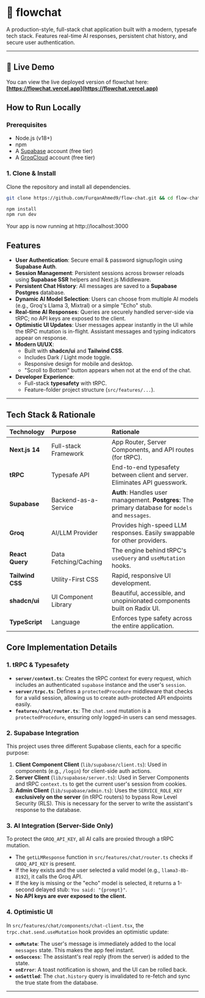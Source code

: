 # 💬 flowchat

A production-style, full-stack chat application built with a modern, typesafe tech stack. Features real-time AI responses, persistent chat history, and secure user authentication.

---
## 🚀 Live Demo

You can view the live deployed version of flowchat here:
**[https://flowchat.vercel.app](https://flowchat.vercel.app)** 

## How to Run Locally

### Prerequisites

-   Node.js (v18+)
-   npm
-   A [Supabase](https://supabase.com) account (free tier)
-   A [GroqCloud](https://console.groq.com/keys) account (free tier)


### 1. Clone & Install

Clone the repository and install all dependencies.

```bash
git clone https://github.com/FurqanAhmed9/flow-chat.git && cd flow-chat
```

```bash
npm install
npm run dev
```
Your app is now running at http://localhost:3000




## Features

-   **User Authentication**: Secure email & password signup/login using **Supabase Auth**.
-   **Session Management**: Persistent sessions across browser reloads using **Supabase SSR** helpers and Next.js Middleware.
-   **Persistent Chat History**: All messages are saved to a **Supabase Postgres** database.
-   **Dynamic AI Model Selection**: Users can choose from multiple AI models (e.g., Groq's Llama 3, Mixtral) or a simple "Echo" stub.
-   **Real-time AI Responses**: Queries are securely handled server-side via tRPC; no API keys are exposed to the client.
-   **Optimistic UI Updates**: User messages appear instantly in the UI while the tRPC mutation is in-flight. Assistant messages and typing indicators appear on response.
-   **Modern UI/UX**:
    -   Built with **shadcn/ui** and **Tailwind CSS**.
    -   Includes Dark / Light mode toggle.
    -   Responsive design for mobile and desktop.
    -   "Scroll to Bottom" button appears when not at the end of the chat.
-   **Developer Experience**:
    -   Full-stack **typesafety** with tRPC.
    -   Feature-folder project structure (`src/features/...`).

---

## Tech Stack & Rationale

| Technology | Purpose | Rationale |
| :--- | :--- | :--- |
| **Next.js 14** | Full-stack Framework | App Router, Server Components, and API routes (for tRPC). |
| **tRPC** | Typesafe API | End-to-end typesafety between client and server. Eliminates API guesswork. |
| **Supabase** | Backend-as-a-Service | **Auth**: Handles user management. **Postgres**: The primary database for `models` and `messages`. |
| **Groq** | AI/LLM Provider | Provides high-speed LLM responses. Easily swappable for other providers. |
| **React Query** | Data Fetching/Caching | The engine behind tRPC's `useQuery` and `useMutation` hooks. |
| **Tailwind CSS** | Utility-First CSS | Rapid, responsive UI development. |
| **shadcn/ui** | UI Component Library | Beautiful, accessible, and unopinionated components built on Radix UI. |
| **TypeScript** | Language | Enforces type safety across the entire application. |

## Core Implementation Details

### 1. tRPC & Typesafety

-   **`server/context.ts`**: Creates the tRPC context for every request, which includes an authenticated `supabase` instance and the user's `session`.
-   **`server/trpc.ts`**: Defines a `protectedProcedure` middleware that checks for a valid session, allowing us to create auth-protected API endpoints easily.
-   **`features/chat/router.ts`**: The `chat.send` mutation is a `protectedProcedure`, ensuring only logged-in users can send messages.

### 2. Supabase Integration

This project uses three different Supabase clients, each for a specific purpose:
1.  **Client Component Client** (`lib/supabase/client.ts`): Used in components (e.g., `/login`) for client-side auth actions.
2.  **Server Client** (`lib/supabase/server.ts`): Used in Server Components and tRPC `context.ts` to get the current user's session from cookies.
3.  **Admin Client** (`lib/supabase/admin.ts`): Uses the `SERVICE_ROLE_KEY` **exclusively on the server** (in tRPC routers) to bypass Row Level Security (RLS). This is necessary for the server to write the assistant's response to the database.

### 3. AI Integration (Server-Side Only)

To protect the `GROQ_API_KEY`, all AI calls are proxied through a tRPC mutation.
-   The `getLLMResponse` function in `src/features/chat/router.ts` checks if `GROQ_API_KEY` is present.
-   If the key exists and the user selected a valid model (e.g., `llama3-8b-8192`), it calls the Groq API.
-   If the key is missing or the "echo" model is selected, it returns a 1-second delayed stub: `You said: "{prompt}"`.
-   **No API keys are ever exposed to the client.**

### 4. Optimistic UI

In `src/features/chat/components/chat-client.tsx`, the `trpc.chat.send.useMutation` hook provides an optimistic update:
-   **`onMutate`**: The user's message is immediately added to the local `messages` state. This makes the app feel instant.
-   **`onSuccess`**: The assistant's real reply (from the server) is added to the state.
-   **`onError`**: A toast notification is shown, and the UI can be rolled back.
-   **`onSettled`**: The `chat.history` query is invalidated to re-fetch and sync the true state from the database.

---

